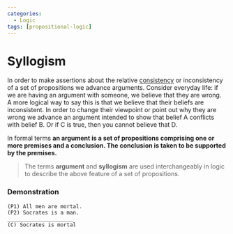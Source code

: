 ```yaml
---
categories:
  - Logic
tags: [propositional-logic]
---
```


# Syllogism

In order to make assertions about the relative
[consistency](/Logic/General_concepts/Logical_consistency.md) or inconsistency
of a set of propositions we advance arguments. Consider everyday life: if we are
having an argument with someone, we believe that they are wrong. A more logical
way to say this is that we believe that their beliefs are inconsistent. In order
to change their viewpoint or point out why they are wrong we advance an argument
intended to show that belief A conflicts with belief B. Or if C is true, then
you cannot believe that D.

In formal terms **an argument is a set of propositions comprising one or more
premises and a conclusion. The conclusion is taken to be supported by the
premises.**

> The terms **argument** and **syllogism** are used interchangeably in logic to
> describe the above feature of a set of propositions.

### Demonstration

```
(P1) All men are mortal.
(P2) Socrates is a man.
_____________________
(C) Socrates is mortal
```
